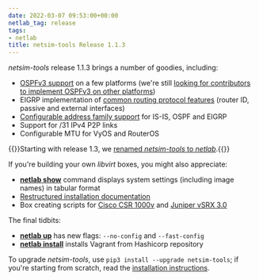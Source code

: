```yaml
---
date: 2022-03-07 09:53:00+00:00
netlab_tag: release
tags:
- netlab
title: netsim-tools Release 1.1.3
---
```

*netsim-tools* release 1.1.3 brings a number of goodies, including:

* [OSPFv3 support](https://netsim-tools.readthedocs.io/en/latest/module/ospf.html) on a few platforms (we're still [looking for contributors to implement OSPFv3 on other platforms](https://blog.ipspace.net/2022/03/contribute-netsim-ospf.html))
* EIGRP implementation of [common routing protocol features](https://netsim-tools.readthedocs.io/en/latest/module/routing.html) (router ID, passive and external interfaces)
* [Configurable address family support](https://netsim-tools.readthedocs.io/en/latest/module/routing.html#af) for IS-IS, OSPF and EIGRP
* Support for /31 IPv4 P2P links
* Configurable MTU for VyOS and RouterOS

{{<note info>}}Starting with release 1.3, we [renamed *netsim-tools* to *netlab*](/2022/08/netsim-netlab.html).{{</note>}}
<!--more-->
If you're building your own *libvirt* boxes, you might also appreciate:

* **[netlab show](https://netsim-tools.readthedocs.io/en/latest/netlab/show.html)** command displays system settings (including image names) in tabular format
* [Restructured installation documentation](https://netsim-tools.readthedocs.io/en/latest/install.html)
* Box creating scripts for [Cisco CSR 1000v](https://netsim-tools.readthedocs.io/en/latest/labs/csr.html) and [Juniper vSRX 3.0](https://netsim-tools.readthedocs.io/en/latest/labs/vsrx.html)

The final tidbits:

* **[netlab up](https://netsim-tools.readthedocs.io/en/latest/netlab/up.html)** has new flags: `--no-config` and `--fast-config`
* **[netlab install](https://netsim-tools.readthedocs.io/en/latest/netlab/install.html)** installs Vagrant from Hashicorp repository

To upgrade *netsim-tools*, use `pip3 install --upgrade netsim-tools`; if you're starting from scratch, read the [installation instructions](https://netsim-tools.readthedocs.io/en/latest/install.html).
